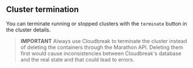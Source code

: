 ## Cluster termination

You can terminate running or stopped clusters with the `terminate` button in the cluster details.

>**IMPORTANT** Always use Cloudbreak to terminate the cluster instead of deleting the containers through the Marathon API. Deleting them first would cause inconsistencies between Cloudbreak's database and the real state and that could lead to errors.